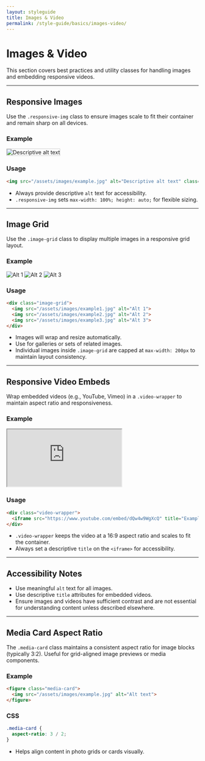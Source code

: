 ```yaml
---
layout: styleguide
title: Images & Video
permalink: /style-guide/basics/images-video/
---
```


# Images & Video

This section covers best practices and utility classes for handling images and embedding responsive videos.

---

## Responsive Images

Use the `.responsive-img` class to ensure images scale to fit their container and remain sharp on all devices.

### Example

<img src="/assets/images/example.jpg" alt="Descriptive alt text" class="responsive-img" style="max-width:200px; border:1px solid #ccc;">

### Usage

```html
<img src="/assets/images/example.jpg" alt="Descriptive alt text" class="responsive-img">
```

- Always provide descriptive `alt` text for accessibility.
- `.responsive-img` sets `max-width: 100%; height: auto;` for flexible sizing.

---

## Image Grid

Use the `.image-grid` class to display multiple images in a responsive grid layout.

### Example

<div class="image-grid" style="max-width: 500px;">
  <img src="/assets/images/example1.jpg" alt="Alt 1">
  <img src="/assets/images/example2.jpg" alt="Alt 2">
  <img src="/assets/images/example3.jpg" alt="Alt 3">
</div>

### Usage

```html
<div class="image-grid">
  <img src="/assets/images/example1.jpg" alt="Alt 1">
  <img src="/assets/images/example2.jpg" alt="Alt 2">
  <img src="/assets/images/example3.jpg" alt="Alt 3">
</div>
```

- Images will wrap and resize automatically.
- Use for galleries or sets of related images.
- Individual images inside `.image-grid` are capped at `max-width: 200px` to maintain layout consistency.

---

## Responsive Video Embeds

Wrap embedded videos (e.g., YouTube, Vimeo) in a `.video-wrapper` to maintain aspect ratio and responsiveness.

### Example

<div class="video-wrapper" style="max-width:400px;">
  <iframe src="https://www.youtube.com/embed/dQw4w9WgXcQ" title="Example video" allowfullscreen></iframe>
</div>

### Usage

```html
<div class="video-wrapper">
  <iframe src="https://www.youtube.com/embed/dQw4w9WgXcQ" title="Example video" allowfullscreen></iframe>
</div>
```

- `.video-wrapper` keeps the video at a 16:9 aspect ratio and scales to fit the container.
- Always set a descriptive `title` on the `<iframe>` for accessibility.

---

## Accessibility Notes

- Use meaningful `alt` text for all images.
- Use descriptive `title` attributes for embedded videos.
- Ensure images and videos have sufficient contrast and are not essential for understanding content unless described elsewhere.

---

## Media Card Aspect Ratio

The `.media-card` class maintains a consistent aspect ratio for image blocks (typically 3:2). Useful for grid-aligned image previews or media components.

### Example

```html
<figure class="media-card">
  <img src="/assets/images/example.jpg" alt="Alt text">
</figure>
```

### CSS

```scss
.media-card {
  aspect-ratio: 3 / 2;
}
```

- Helps align content in photo grids or cards visually.
